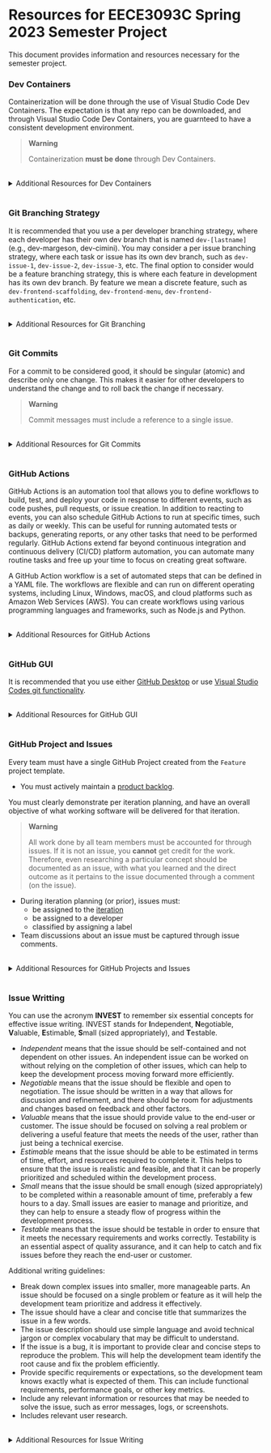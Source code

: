 # Resources for EECE3093C Spring 2023 Semester Project

This document provides information and resources necessary for the semester project.

### Dev Containers

Containerization will be done through the use of Visual Studio Code Dev Containers.  The expectation is that any repo can be downloaded, and through Visual Studio Code Dev Containers, you are guarnteed to have a consistent development environment.

> **Warning**
> 
> Containerization **must be done** through Dev Containers.

<br/>

<details>
  <summary>Additional Resources for Dev Containers</summary>
  
  - [Dev Containers tutorial](https://code.visualstudio.com/docs/devcontainers/tutorial)
  - [Manually create a dev container](https://code.visualstudio.com/docs/devcontainers/create-dev-container)
  - [Developing Inside a Container](https://code.visualstudio.com/docs/devcontainers/containers)
</details>

<br/>

### Git Branching Strategy

It is recommended that you use a per developer branching strategy, where each developer has their own dev branch that is named `dev-[lastname]` (e.g., dev-margeson, dev-cimini).  You may consider a per issue branching strategy, where each task or issue has its own dev branch, such as `dev-issue-1`, `dev-issue-2`, `dev-issue-3`, etc.  The final option to consider would be a feature branching strategy, this is where each feature in development has its own dev branch.  By feature we mean a discrete feature, such as `dev-frontend-scaffolding`, `dev-frontend-menu`, `dev-frontend-authentication`, etc. 

<br/>

<details>
  <summary>Additional Resources for Git Branching</summary>
  
  - [Git Feature Branch Workflow](https://www.atlassian.com/git/tutorials/comparing-workflows/feature-branch-workflow)
  - [Branching Strategies](https://github.com/EECE3093C/supplementary_materials/blob/main/branching_strategies.md)
</details>

<br/>

### Git Commits

For a commit to be considered good, it should be singular (atomic) and describe only one change. This makes it easier for other developers to understand the change and to roll back the change if necessary.

> **Warning**
> 
> Commit messages must include a reference to a single issue.


<br/>

<details>
  <summary>Additional Resources for Git Commits</summary>
  
  - [Git Feature Branch Workflow](https://www.atlassian.com/git/tutorials/comparing-workflows/feature-branch-workflow)
  - [Branching Strategies](https://github.com/EECE3093C/supplementary_materials/blob/main/branching_strategies.md)
</details>

<br/>

### GitHub Actions

GitHub Actions is an automation tool that allows you to define workflows to build, test, and deploy your code in response to different events, such as code pushes, pull requests, or issue creation. In addition to reacting to events, you can also schedule GitHub Actions to run at specific times, such as daily or weekly. This can be useful for running automated tests or backups, generating reports, or any other tasks that need to be performed regularly.  GitHub Actions extend far beyond continuous integration and continuous delivery (CI/CD) platform automation, you can automate many routine tasks and free up your time to focus on creating great software.

A GitHub Action workflow is a set of automated steps that can be defined in a YAML file. The workflows are flexible and can run on different operating systems, including Linux, Windows, macOS, and cloud platforms such as Amazon Web Services (AWS). You can create workflows using various programming languages and frameworks, such as Node.js and Python. 

<br/>

<details>
  <summary>Additional Resources for GitHub Actions</summary>
  
  - [Understanding GitHub Actions](https://docs.github.com/en/actions/learn-github-actions/understanding-github-actions)
  - [Quickstart for GitHub Actions](https://docs.github.com/en/actions/quickstart)
</details>

<br/>

### GitHub GUI

It is recommended that you use either [GitHub Desktop](https://desktop.github.com) or use [Visual Studio Codes git functionality](https://code.visualstudio.com/docs/sourcecontrol/intro-to-git).

<br/>

<details>
  <summary>Additional Resources for GitHub GUI</summary>
  
  - [Getting started with GitHub Desktop](https://docs.github.com/en/desktop/installing-and-configuring-github-desktop/overview/getting-started-with-github-desktop)
  - [Intro to git for Visual Studio Code](https://code.visualstudio.com/docs/sourcecontrol/intro-to-git)
</details>

<br/>

### GitHub Project and Issues

Every team must have a single GitHub Project created from the `Feature` project template.  

- You must actively maintain a [product backlog](https://www.atlassian.com/agile/scrum/backlogs).

You must clearly demonstrate per iteration planning, and have an overall objective of what working software will be delivered for that iteration.

> **Warning**
> 
> All work done by all team members must be accounted for through issues.  If it is not an issue, you **cannot** get credit for the work.  Therefore, even researching a particular concept should be documented as an issue, with what you learned and the direct outcome as it pertains to the issue documented through a comment (on the issue).
> 

- During iteration planning (or prior), issues must:
  - be assigned to the [iteration](https://docs.github.com/en/issues/planning-and-tracking-with-projects/understanding-fields/about-iteration-fields)
  - be assigned to a developer
  - classified by assigning a label
- Team discussions about an issue must be captured through issue comments.

<br/>

<details>
  <summary>Additional Resources for GitHub Projects and Issues</summary>
  
  - [Quickstart for Projects](https://docs.github.com/en/issues/planning-and-tracking-with-projects/learning-about-projects/quickstart-for-projects)
  - [Quickstart for Issues](https://docs.github.com/en/issues/tracking-your-work-with-issues/quickstart)
  - [The product backlog: your ultimate to-do list](https://www.atlassian.com/agile/scrum/backlogs)
  - [Creating an Issue](https://docs.github.com/en/issues/tracking-your-work-with-issues/creating-an-issue)
  - [Iteration field](https://docs.github.com/en/issues/planning-and-tracking-with-projects/understanding-fields/about-iteration-fields)
  - [Managing labels](https://docs.github.com/en/issues/using-labels-and-milestones-to-track-work/managing-labels)
</details>

<br/>

### Issue Writting

You can use the acronym **INVEST** to remember six essential concepts for effective issue writing. INVEST stands for **I**ndependent, **N**egotiable, **V**aluable, **E**stimable, **S**mall (sized appropriately), and **T**estable.

- *Independent* means that the issue should be self-contained and not dependent on other issues. An independent issue can be worked on without relying on the completion of other issues, which can help to keep the development process moving forward more efficiently.
- *Negotiable* means that the issue should be flexible and open to negotiation. The issue should be written in a way that allows for discussion and refinement, and there should be room for adjustments and changes based on feedback and other factors.
- *Valuable* means that the issue should provide value to the end-user or customer. The issue should be focused on solving a real problem or delivering a useful feature that meets the needs of the user, rather than just being a technical exercise.
- *Estimable* means that the issue should be able to be estimated in terms of time, effort, and resources required to complete it. This helps to ensure that the issue is realistic and feasible, and that it can be properly prioritized and scheduled within the development process.
- *Small* means that the issue should be small enough (sized appropriately) to be completed within a reasonable amount of time, preferably a few hours to a day. Small issues are easier to manage and prioritize, and they can help to ensure a steady flow of progress within the development process.
- *Testable* means that the issue should be testable in order to ensure that it meets the necessary requirements and works correctly. Testability is an essential aspect of quality assurance, and it can help to catch and fix issues before they reach the end-user or customer.

Additional writing guidelines:

- Break down complex issues into smaller, more manageable parts.  An issue should be focused on a single problem or feature as it will help the development team prioritize and address it effectively.
- The issue should have a clear and concise title that summarizes the issue in a few words.
- The issue description should use simple language and avoid technical jargon or complex vocabulary that may be difficult to understand.
- If the issue is a bug, it is important to provide clear and concise steps to reproduce the problem. This will help the development team identify the root cause and fix the problem efficiently.
- Provide specific requirements or expectations, so the development team knows exactly what is expected of them.  This can include functional requirements, performance goals, or other key metrics.
- Include any relevant information or resources that may be needed to solve the issue, such as error messages, logs, or screenshots.
- Includes relevant user research.

<br/>

<details>
  <summary>Additional Resources for Issue Writing</summary>
  
  - [Writing effective user stories](https://tech.gsa.gov/guides/effective_user_stories/)
  - [Write good issues](https://tilburgsciencehub.com/building-blocks/collaborate-and-share-your-work/project_management/write-good-issues/)
</details>


